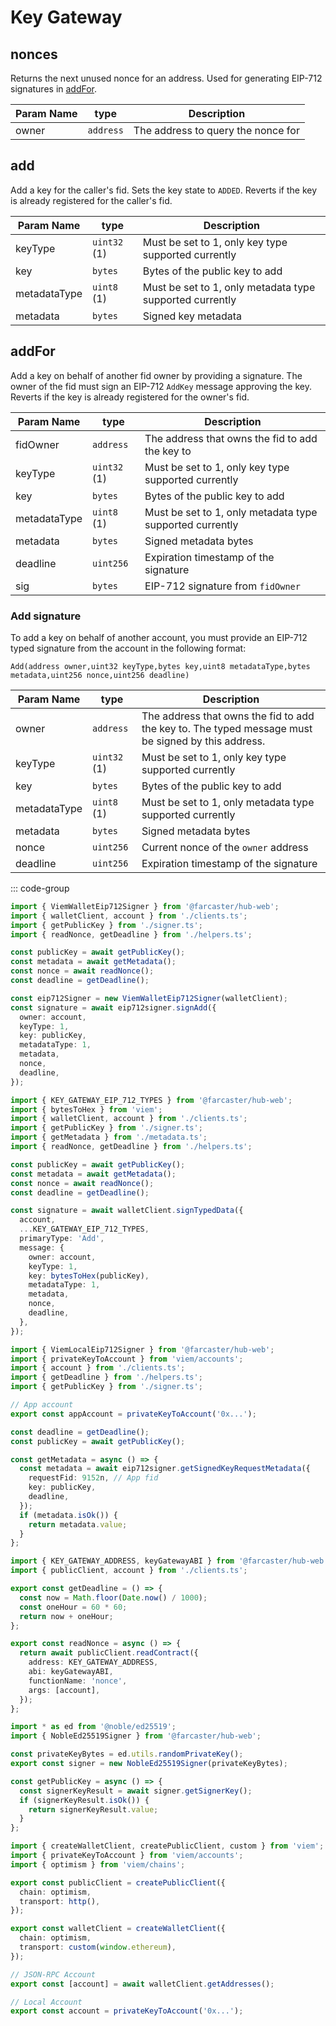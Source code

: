 # Key Gateway

## nonces

Returns the next unused nonce for an address. Used for generating EIP-712 signatures in [addFor](#addFor).

| Param Name | type      | Description                        |
| ---------- | --------- | ---------------------------------- |
| owner      | `address` | The address to query the nonce for |

## add

Add a key for the caller's fid. Sets the key state to `ADDED`. Reverts if the key is already registered for the caller's fid.

| Param Name   | type         | Description                                              |
| ------------ | ------------ | -------------------------------------------------------- |
| keyType      | `uint32` (1) | Must be set to 1, only key type supported currently      |
| key          | `bytes`      | Bytes of the public key to add                           |
| metadataType | `uint8` (1)  | Must be set to 1, only metadata type supported currently |
| metadata     | `bytes`      | Signed key metadata                                      |

## addFor

Add a key on behalf of another fid owner by providing a signature. The owner of the fid must sign an EIP-712 `AddKey` message approving the key. Reverts if the key is already registered for the owner's fid.

| Param Name   | type         | Description                                              |
| ------------ | ------------ | -------------------------------------------------------- |
| fidOwner     | `address`    | The address that owns the fid to add the key to          |
| keyType      | `uint32` (1) | Must be set to 1, only key type supported currently      |
| key          | `bytes`      | Bytes of the public key to add                           |
| metadataType | `uint8` (1)  | Must be set to 1, only metadata type supported currently |
| metadata     | `bytes`      | Signed metadata bytes                                    |
| deadline     | `uint256`    | Expiration timestamp of the signature                    |
| sig          | `bytes`      | EIP-712 signature from `fidOwner`                        |

### Add signature

To add a key on behalf of another account, you must provide an EIP-712 typed signature from the account in the following format:

`Add(address owner,uint32 keyType,bytes key,uint8 metadataType,bytes metadata,uint256 nonce,uint256 deadline)`

| Param Name   | type         | Description                                                                                        |
| ------------ | ------------ | -------------------------------------------------------------------------------------------------- |
| owner        | `address`    | The address that owns the fid to add the key to. The typed message must be signed by this address. |
| keyType      | `uint32` (1) | Must be set to 1, only key type supported currently                                                |
| key          | `bytes`      | Bytes of the public key to add                                                                     |
| metadataType | `uint8` (1)  | Must be set to 1, only metadata type supported currently                                           |
| metadata     | `bytes`      | Signed metadata bytes                                                                              |
| nonce        | `uint256`    | Current nonce of the `owner` address                                                               |
| deadline     | `uint256`    | Expiration timestamp of the signature                                                              |

::: code-group

```ts [@farcaster/hub-web]
import { ViemWalletEip712Signer } from '@farcaster/hub-web';
import { walletClient, account } from './clients.ts';
import { getPublicKey } from './signer.ts';
import { readNonce, getDeadline } from './helpers.ts';

const publicKey = await getPublicKey();
const metadata = await getMetadata();
const nonce = await readNonce();
const deadline = getDeadline();

const eip712Signer = new ViemWalletEip712Signer(walletClient);
const signature = await eip712signer.signAdd({
  owner: account,
  keyType: 1,
  key: publicKey,
  metadataType: 1,
  metadata,
  nonce,
  deadline,
});
```

```ts [Viem]
import { KEY_GATEWAY_EIP_712_TYPES } from '@farcaster/hub-web';
import { bytesToHex } from 'viem';
import { walletClient, account } from './clients.ts';
import { getPublicKey } from './signer.ts';
import { getMetadata } from './metadata.ts';
import { readNonce, getDeadline } from './helpers.ts';

const publicKey = await getPublicKey();
const metadata = await getMetadata();
const nonce = await readNonce();
const deadline = getDeadline();

const signature = await walletClient.signTypedData({
  account,
  ...KEY_GATEWAY_EIP_712_TYPES,
  primaryType: 'Add',
  message: {
    owner: account,
    keyType: 1,
    key: bytesToHex(publicKey),
    metadataType: 1,
    metadata,
    nonce,
    deadline,
  },
});
```

```ts [metadata.ts]
import { ViemLocalEip712Signer } from '@farcaster/hub-web';
import { privateKeyToAccount } from 'viem/accounts';
import { account } from './clients.ts';
import { getDeadline } from './helpers.ts';
import { getPublicKey } from './signer.ts';

// App account
export const appAccount = privateKeyToAccount('0x...');

const deadline = getDeadline();
const publicKey = await getPublicKey();

const getMetadata = async () => {
  const metadata = await eip712signer.getSignedKeyRequestMetadata({
    requestFid: 9152n, // App fid
    key: publicKey,
    deadline,
  });
  if (metadata.isOk()) {
    return metadata.value;
  }
};
```

```ts [helpers.ts]
import { KEY_GATEWAY_ADDRESS, keyGatewayABI } from '@farcaster/hub-web';
import { publicClient, account } from './clients.ts';

export const getDeadline = () => {
  const now = Math.floor(Date.now() / 1000);
  const oneHour = 60 * 60;
  return now + oneHour;
};

export const readNonce = async () => {
  return await publicClient.readContract({
    address: KEY_GATEWAY_ADDRESS,
    abi: keyGatewayABI,
    functionName: 'nonce',
    args: [account],
  });
};
```

```ts [signer.ts]
import * as ed from '@noble/ed25519';
import { NobleEd25519Signer } from '@farcaster/hub-web';

const privateKeyBytes = ed.utils.randomPrivateKey();
export const signer = new NobleEd25519Signer(privateKeyBytes);

const getPublicKey = async () => {
  const signerKeyResult = await signer.getSignerKey();
  if (signerKeyResult.isOk()) {
    return signerKeyResult.value;
  }
};
```

```ts [clients.ts]
import { createWalletClient, createPublicClient, custom } from 'viem';
import { privateKeyToAccount } from 'viem/accounts';
import { optimism } from 'viem/chains';

export const publicClient = createPublicClient({
  chain: optimism,
  transport: http(),
});

export const walletClient = createWalletClient({
  chain: optimism,
  transport: custom(window.ethereum),
});

// JSON-RPC Account
export const [account] = await walletClient.getAddresses();

// Local Account
export const account = privateKeyToAccount('0x...');
```

